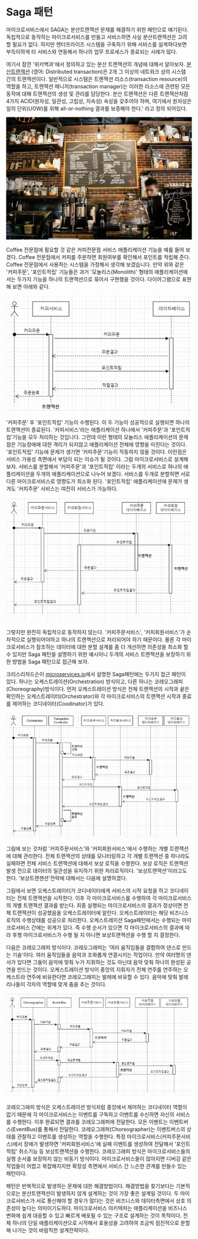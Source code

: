 # Saga 패턴

마이크로서비스에서 SAGA는 분산트랜잭션 문제를 해결하기 위한 패턴으로 얘기된다. 독립적으로 동작하는 마이크로서비스를 만들고 서비스하면 사실 분산트랜잭션은 고려할 필요가 없다. 하지만 엔터프라이즈 시스템을 구축하기 위해 서비스를 설계하다보면 부득이하게 타 서비스와 연동해서 하나의 업무 프로세스가 종료되는 사례가 많다.

여기서 잠깐 '위키백과'에서 정의하고 있는 분산 트랜잭션의 개념에 대해서 알아보자. [분산트랜잭션](https://ko.wikipedia.org/wiki/%EB%B6%84%EC%82%B0_%ED%8A%B8%EB%9E%9C%EC%9E%AD%EC%85%98)
(영어: Distributed transaction)은 2개 그 이상의 네트워크 상의 시스템 간의 트랜잭션이다. 일반적으로 시스템은 트랜잭션 리소스(transaction resource)의 역할을 하고, 트랜잭션 매니저(transaction manager)는 이러한 리소스에 관련된 모든 동작에 대해 트랜잭션의 생성 및 관리를 담당한다. 분산 트랜잭션은 다른 트랜잭션처럼 4가지 ACID(원자성, 일관성, 고립성, 지속성) 속성을 갖추어야 하며, 여기에서 원자성은 일의 단위(UOW)를 위해 all-or-nothing 결과를 보증해야 한다.' 라고 정의 되어있다.

![sourcecode](/assets/images/coffee1.jpg)

Coffee 전문점에 필요할 것 같은 커피전문점 서비스 애플리케이션 기능을 예를 들어 보겠다. Coffee 전문점에서 커피를 주문하면 회원여부를 확인해서 포인트를 적립해 준다. Coffee 전문점에서 사용하는 시스템을 가정해서 생각해 보겠습니다.
만약 위와 같은 '커피주문', '포인트적립' 기능들은 과거 '모놀리스(Monolith)' 형태의 애플리케이션에서는 두가지 기능을 하나의 트랜잭션으로 묶어서 구현했을 것이다. 다이어그램으로 표현해 보면 아래와 같다. 

![sourcecode](/assets/images/monolith.jpg)

'커피주문' 후 '포인트적립' 기능이 수행된다. 이 두 기능이 성공적으로 실행되면 하나의 트랜잭션이 종료된다. '커피서비스'라는 애플리케이션 하나에서 '커피주문'과 '포인트적립'기능을 모두 처리하는 것입니다. 그런데 이런 형태의 모놀리스 애플리케이션의 문제점은 기능장애에 대한 격리가 되지않고 애플리케이션 전체에 영향을 미친다는 것이다. '포인트적립' 기능에 문제가 생기면 '커피주문'기능이 작동하지 않을 것이다. 이런점은 서비스 가용성 측면에서 부담이 되는 이슈가 될 것이다.
그럼 마이크로서비스로 설계해 보자. 서비스를 분할해서 '커피주문'과 '포인트적립' 이라는 두개의 서비스로 하나의 애플리케이션을 두개의 애플리케이션으로 나누어 보겠다. 서비스를 두개로 분할하면 서로 다른 마이크로서비스로 영향도가 최소화 된다. '포인트적립' 애플리케이션에 문제가 생겨도 '커피주문' 서비스는 여전히 서비스가 가능하다. 

![sourcecode](/assets/images/microservice1.jpg)

그렇지만 완전히 독립적으로 동작하지 않는다. '커피주문서비스', '커피회원서비스'가 순차적으로 실행되어야하고 하나의 트랜잭션으로 처리되어야 하기 때문이다. 물론 각 마이크로서비스가 참조하는 데이터에 대한 분할 설계를 좀 더 개선하면 의존성을 최소화 할 수 있지만 Saga 패턴을 설명하기 위한 예시이니 두개의 서비스 트랜잭션을 보장하기 위한 방법을 Saga 패턴으로 접근해 보자.

크리스리차드슨이 [microservices.io](https://microservices.io/patterns/data/saga.html)에서 설명한 Saga패턴에는 두가지 접근 패턴이 있다. 
하나는 오케스트레이션(Orchestration) 방식이고, 다른 하나는 코레오그래피(Choreography)방식이다.
먼저 오캐스트레이션 방식은 전체 트랜잭션의 시작과 끝은 확인하는 오케스트레이터(Orchestrator)와 각 마이크로서비스의 트랜잭션 시작과 종료를 제어하는 코디네이터(Coodinator)가 있다. 

![sourcecode](/assets/images/orchestration.jpg)

그림에 보는 것처럼 '커피주문서비스'와 '커피회원서비스'에서 수행하는 개별 트랜잭션에 대해 관리한다. 전체 트랜잭션의 상태를 모니터링하고 각 개별 트랜잭션 중 하나라도 실패하면 전체 서비스 트랜잭션에 대해서 보상 로직을 수행한다. 보상 로직은 트랜잭션 발생 전으로 데이터의 일관성을 유지하기 위한 처리로직이다. '보상트랜잭션'이라고도 한다. '보상트랜잰션'전략에 대해서는 다음에 설명하겠다.

그림에서 보면 오케스트레이터가 코디네이터에게 서비스의 시작 요청을 하고 코디네이터는 전체 트랜잭션을 시작한다. 이후 각 마이크로서비스를 수행하여 각 마이크로서비스의 개별 트랜잭션 결과를 받는다. 최종 실행되는 마이크로서비스의 결과가 정상이면 전체 트랜잭션이 성공했음을 오케스트레이터에 알린다. 오케스트레이터는 해당 비즈니스 로직의 수행상태를 성공으로 처리한다. 오케스트레이션 Saga패턴에서는 수행되는 마이크로서비스 간에는 위계가 있다. 즉 수행 순서가 있으면 각 마이크로서비스의 결과에 따라 후행 마이크로서비스가 수행 될 지 아니면 보상트랜잭션을 수행 할 지 결정한다.

다음은 코레오그래피 방식이다.
코레오그래피는 '여러 움직임들을 결합하여 댄스로 만드는 기술'이다. 여러 움직임들을 음악과 조화롭게 연결시키는 작업이다. 만약 여러명의 댄서가 있다면 그들이 음악에 맞춰 누가 지휘하는 것도 아닌데 음악 맞춰 하나의 완성된 공연을 만드는 것이다.
오케스트레이션 방식이 중앙의 지휘자가 전체 연주를 연주하는 오케스트라 연주에 비유한다면 코레오그래피는 발레에 비유할 수 있다. 음악에 맞춰 발레리나들이 각자의 역할에 맞게 춤을 추는 것이다. 

![sourcecode](/assets/images/choreography.jpg)

코레오그래피 방식은 오케스트레이션 방식처럼 중앙에서 제어하는 코디네이터 역할이 없기 때문에 각 마이크로서비스는 이벤트를 구독하고 이벤트를 수신하면 자신의 서비스를 수행한다. 이후 완료되면 결과를 코레오그래퍼에 전달한다. 모든 이벤트는 이벤트버스(EventBus)를 통해서 전달한다. 코레오그래퍼(Choreographer)는 이벤트버스의 상태를 관찰하고 이벤트를 생성하는 역할을 수행한다. 특정 마이크로서비스(커피주문서비스)에서 장애가 발생하면 '커피회원서비스'에 실패 이벤트를 생성하여 전달해서 '포인트적립' 취소기능 등 보상트랜잭션을 수행한다. 코레오그래피 방식은 마이크로서비스들의 실행 순서를 보장하지 않는 비동기 방식이다. 마이크로서비스들이 많아지면 디버깅 같은 작업들이 어렵고 복잡해지지만 확장성 측면에서 서비스 간 느슨한 관계를 만들수 있는 패턴이다.

패턴은 반복적으로 발생하는 문제에 대한 해결방법이다. 해결방법을 찾기보다는 기본적으로는 분산트랜잭션이 발생하지 않게 설계하는 것이 가장 좋은 설계일 것이다. 두 마이크로서비스가 서로 통신해야 할 경우가 많다는 것은 비즈니스와 데이터측면에서 상호 의존성이 높다는 의미이기도하다. 마이크로서비스 아키텍처는 애플리케이션을 비즈니스 변화에 쉽게 대응할 수 있고 빠르게 배포될 수 있는 구조로 설계하는 것이 목적이다. 전체 하나의 단일 애플리케이션으로 시작해서 효용성을 고려하여 조금씩 점진적으로 분할해 나가는 것이 바람직한 설계전략이다. 